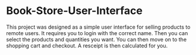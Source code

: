 # Book-Store-User-Interface

This project was designed as a simple user interface for selling products to remote users. It requires you to login with the correct name. Then you can select the products and quantities you want. You can then move on to the shopping cart and checkout. A resceipt is then calculated for you. 
